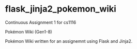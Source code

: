 # flask_jinja2_pokemon_wiki
Continuous Assignment 1 for cs1116

Pokémon Wiki (Gen1-8)

Pokémon Wiki written for an assignemnt using Flask and Jinja2.
